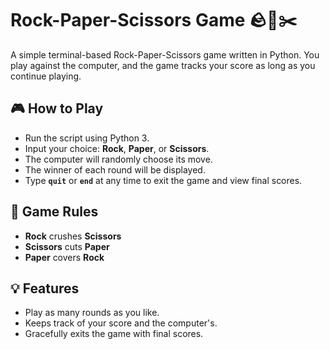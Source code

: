 # Rock-Paper-Scissors Game 🪨📄✂️

A simple terminal-based Rock-Paper-Scissors game written in Python. You play against the computer, and the game tracks your score as long as you continue playing.

## 🎮 How to Play

- Run the script using Python 3.
- Input your choice: **Rock**, **Paper**, or **Scissors**.
- The computer will randomly choose its move.
- The winner of each round will be displayed.
- Type **`quit`** or **`end`** at any time to exit the game and view final scores.

## 🧠 Game Rules

- **Rock** crushes **Scissors**
- **Scissors** cuts **Paper**
- **Paper** covers **Rock**

## 💡 Features

- Play as many rounds as you like.
- Keeps track of your score and the computer's.
- Gracefully exits the game with final scores.
